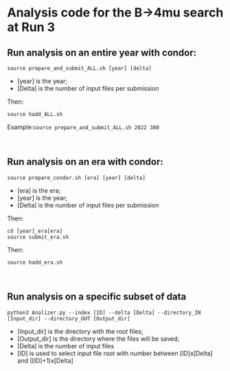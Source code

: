 # Analysis code for the B&rarr;4mu search at Run 3

## Run analysis on an entire year with condor:
```
source prepare_and_submit_ALL.sh [year] [delta]
```
*  [year] is the year;
*  [Delta] is the number of input files per submission

Then:
```
source hadd_ALL.sh
```
Example:`source prepare_and_submit_ALL.sh 2022 300`
<p>&nbsp;</p>


## Run analysis on an era with condor:
```
source prepare_condor.sh [era] [year] [delta]
```
*  [era] is the era;
*  [year] is the year;
*  [Delta] is the number of input files per submission

Then:
```
cd [year]_era[era]
source submit_era.sh
```

Then:
```
source hadd_era.sh
```
<p>&nbsp;</p>

## Run analysis on a specific subset of data

```
python3 Analizer.py --index [ID] --delta [Delta] --directory_IN [Input_dir] --directory_OUT [Output_dir]
```
*  [Input_dir] is the directory with the root files;
*  [Output_dir] is the directory where the files will be saved;
*  [Delta] is the number of input files
*  [ID] is used to select input file root with number between [ID]x[Delta] and ([ID]+1)x[Delta]

<p>&nbsp;</p>
